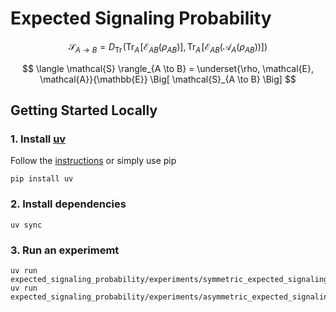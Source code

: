 # Expected Signaling Probability

$$
\mathcal{S}_{A \to B} =
D_{\text{Tr}}\!\left(
\text{Tr}_A\!\left[ \mathcal{E}_{AB}(\rho_{AB}) \right],
\text{Tr}_A\!\left[ \mathcal{E}_{AB}(\mathcal{A}_A(\rho_{AB})) \right]
\right)
$$

$$
\langle \mathcal{S} \rangle_{A \to B} =
\underset{\rho, \mathcal{E}, \mathcal{A}}{\mathbb{E}}
\Big[
\mathcal{S}_{A \to B}
\Big]
$$



## Getting Started Locally
### 1. Install [uv](https://docs.astral.sh/uv/)
Follow the [instructions](https://docs.astral.sh/uv/getting-started/installation/) or simply use pip
```
pip install uv
```
### 2. Install dependencies 
```
uv sync
```
### 3. Run an experimemt
```
uv run expected_signaling_probability/experiments/symmetric_expected_signaling.py
uv run expected_signaling_probability/experiments/asymmetric_expected_signaling.py
```